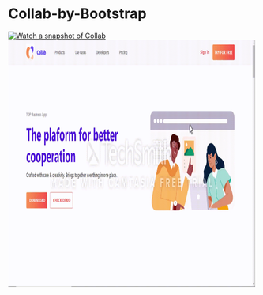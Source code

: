# Collab-by-Bootstrap
[![Watch a snapshot of Collab](pic)](Collab.mp4)
<img src="Collabgif.gif" width=500px height=500px />
